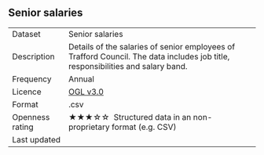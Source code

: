 ## Senior salaries

<table>
<tr>
	<td>Dataset</td>
	<td>Senior salaries</td>
</tr>
<tr>
	<td>Description</td>
	<td>Details of the salaries of senior employees of Trafford Council. The data includes job title, responsibilities and salary band.</td>
</tr>
<tr>
	<td>Frequency</td>
	<td>Annual</td>
</tr>
<tr>
	<td>Licence</td>
	<td><a href="http://www.nationalarchives.gov.uk/doc/open-government-licence/version/3/">OGL v3.0</a></td>
</tr>
<tr>
	<td>Format</td>
	<td>.csv</td>
</tr>
<tr>
	<td>Openness rating</td>
	<td>&#9733&#9733&#9733&#9734&#9734&nbsp; Structured data in an non-proprietary format (e.g. CSV)</td>
</tr>
<tr>
	<td>Last updated</td>
	<td></td>
</tr>
</table>